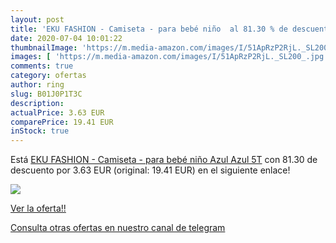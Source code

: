 ```yaml
---
layout: post
title: 'EKU FASHION - Camiseta - para bebé niño  al 81.30 % de descuento'
date: 2020-07-04 10:01:22
thumbnailImage: 'https://m.media-amazon.com/images/I/51ApRzP2RjL._SL200_.jpg'
images: [ 'https://m.media-amazon.com/images/I/51ApRzP2RjL._SL200_.jpg' ]
comments: true
category: ofertas
author: ring
slug: B01J0P1T3C
description:
actualPrice: 3.63 EUR
comparePrice: 19.41 EUR
inStock: true
---
```


Está [EKU FASHION - Camiseta - para bebé niño Azul Azul 5T](https://www.amazon.com/dp/B01J0P1T3C/?tag=redken08-20) con 81.30 de descuento por 3.63 EUR (original: 19.41 EUR) en el siguiente enlace!

[![](https://m.media-amazon.com/images/I/51ApRzP2RjL._SL200_.jpg)](https://www.amazon.com/dp/B01J0P1T3C/?tag=redken08-20)

[Ver la oferta!!](https://www.amazon.com/dp/B01J0P1T3C/?tag=redken08-20)

[Consulta otras ofertas en nuestro canal de telegram](https://t.me/s/ofertas25)
